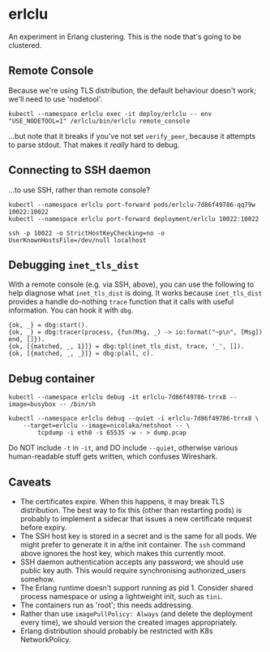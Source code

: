 # erlclu

An experiment in Erlang clustering. This is the node that's going to be clustered.

## Remote Console

Because we're using TLS distribution, the default behaviour doesn't work; we'll need to use 'nodetool'.

```
kubectl --namespace erlclu exec -it deploy/erlclu -- env "USE_NODETOOL=1" /erlclu/bin/erlclu remote_console
```

...but note that it breaks if you've not set `verify_peer`, because it attempts
to parse stdout. That makes it _really_ hard to debug.

## Connecting to SSH daemon

...to use SSH, rather than remote console?

```
kubectl --namespace erlclu port-forward pods/erlclu-7d86f49786-qq79w 10022:10022
kubectl --namespace erlclu port-forward deployment/erlclu 10022:10022
```

```
ssh -p 10022 -o StrictHostKeyChecking=no -o UserKnownHostsFile=/dev/null localhost
```

## Debugging `inet_tls_dist`

With a remote console (e.g. via SSH, above), you can use the following to help diagnose what `inet_tls_dist` is doing.
It works because `inet_tls_dist` provides a handle do-nothing `trace` function that it calls with useful information.
You can hook it with `dbg`.

```
{ok, _} = dbg:start().
{ok, _} = dbg:tracer(process, {fun(Msg, _) -> io:format("~p\n", [Msg]) end, []}).
{ok, [{matched, _, 1}]} = dbg:tpl(inet_tls_dist, trace, '_', []).
{ok, [{matched, _, _}]} = dbg:p(all, c).
```

## Debug container

```
kubectl --namespace erlclu debug -it erlclu-7d86f49786-trrx8 --image=busybox -- /bin/sh

kubectl --namespace erlclu debug --quiet -i erlclu-7d86f49786-trrx8 \
    --target=erlclu --image=nicolaka/netshoot -- \
        tcpdump -i eth0 -s 65535 -w - > dump.pcap
```

Do NOT include `-t` in `-it`, and DO include `--quiet`, otherwise various human-readable stuff gets written, which
confuses Wireshark.

## Caveats

- The certificates expire. When this happens, it may break TLS distribution. The best way to fix this (other than
  restarting pods) is probably to implement a sidecar that issues a new certificate request before expiry.
- The SSH host key is stored in a secret and is the same for all pods. We might prefer to generate it in a/the init
  container. The `ssh` command above ignores the host key, which makes this currently moot.
- SSH daemon authentication accepts any password; we should use public key auth. This would require synchronising
  authorized_users somehow.
- The Erlang runtime doesn't support running as pid 1. Consider shared process namespace or using a lightweight init,
  such as `tini`.
- The containers run as 'root'; this needs addressing.
- Rather than use `imagePullPolicy: Always` (and delete the deployment every time), we should version the created images
  appropriately.
- Erlang distribution should probably be restricted with K8s NetworkPolicy.
